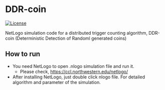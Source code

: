 # DDR-coin
[![License](https://img.shields.io/badge/license-MIT-yellow.svg)](https://raw.githubusercontent.com/SeokhyunKim/treefill/master/LICENSE)

NetLogo simulation code for a distributed trigger counting algorithm, DDR-coin (Deterministic Detection of Randoml generated coins)

## How to run
* You need NetLogo to open .nlogo simulation file and run it.
  * Please check, https://ccl.northwestern.edu/netlogo/
* After installing NetLogo, just double click nlogo file. For detailed algorithm and parameter of the simulation.
